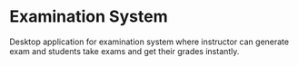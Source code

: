 # Examination System
  Desktop application for examination system where instructor can generate exam and students take exams and get their grades instantly.
